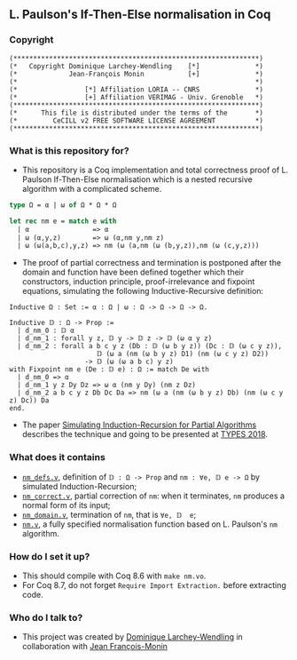 ## L. Paulson's If-Then-Else normalisation in Coq

### Copyright

```
(**************************************************************)
(*   Copyright Dominique Larchey-Wendling    [*]              *)
(*             Jean-François Monin           [+]              *)
(*                                                            *)
(*                 [*] Affiliation LORIA -- CNRS              *)
(*                 [+] Affiliation VERIMAG - Univ. Grenoble   *)
(**************************************************************)
(*      This file is distributed under the terms of the       *)
(*         CeCILL v2 FREE SOFTWARE LICENSE AGREEMENT          *)
(**************************************************************)
```

### What is this repository for? ###

* This repository is a Coq implementation and total correctness
  proof of L. Paulson If-Then-Else normalisation which is a nested
  recursive algorithm with a complicated scheme.

```ocaml
type Ω = α | ω of Ω * Ω * Ω

let rec nm e = match e with
  | α                => α
  | ω (α,y,z)        => ω (α,nm y,nm z)
  | ω (ω(a,b,c),y,z) => nm (ω (a,nm (ω (b,y,z)),nm (ω (c,y,z)))
```

* The proof of partial correctness and termination is postponed after 
  the domain and function have been defined together which their
  constructors, induction principle, proof-irrelevance and fixpoint equations,
  simulating the following Inductive-Recursive definition:

```coq
Inductive Ω : Set := α : Ω | ω : Ω -> Ω -> Ω -> Ω.

Inductive 𝔻 : Ω -> Prop :=
  | d_nm_0 : 𝔻 α
  | d_nm_1 : forall y z, 𝔻 y -> 𝔻 z -> 𝔻 (ω α y z)
  | d_nm_2 : forall a b c y z (Db : 𝔻 (ω b y z)) (Dc : 𝔻 (ω c y z)),
                      𝔻 (ω a (nm (ω b y z) D1) (nm (ω c y z) D2)) 
                   -> 𝔻 (ω (ω a b c) y z)
with Fixpoint nm e (De : 𝔻 e) : Ω := match De with
  | d_nm_0 => α
  | d_nm_1 y z Dy Dz => ω α (nm y Dy) (nm z Dz)
  | d_nm_2 a b c y z Db Dc Da => nm (ω a (nm (ω b y z) Db) (nm (ω c y z) Dc)) Da
end.
```

* The paper [Simulating Induction-Recursion for Partial Algorithms](http://www.loria.fr/~larchey/papers/TYPES_2018_paper_19.pdf)
  describes the technique and going to be presented at [TYPES 2018](http://w3.math.uminho.pt/types2018).

### What does it contains

* [`nm_defs.v`](nm_defs.v), definition of `𝔻 : Ω -> Prop` and `nm : ∀e, 𝔻 e -> Ω` by simulated Induction-Recursion;
* [`nm_correct.v`](nm_correct.v), partial correction of `nm`: when it terminates, `nm` produces a normal form of its input;
* [`nm_domain.v`](nm_domain.v), termination of `nm`, that is `∀e, 𝔻  e`;
* [`nm.v`](nm.v), a fully specified normalisation function based on L. Paulson's `nm` algorithm. 

### How do I set it up? ###

* This should compile with Coq 8.6 with `make nm.vo`.
* For Coq 8.7, do not forget `Require Import Extraction.` before extracting code.

### Who do I talk to? ###

* This project was created by [Dominique Larchey-Wendling](http://www.loria.fr/~larchey)
  in collaboration with [Jean François-Monin](http://www-verimag.imag.fr/~monin)


